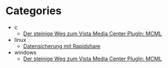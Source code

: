 # Categories

- c
  - [Der steinige Weg zum Vista Media Center PlugIn: MCML](/dotnetwork///de/2008/03/der-steinige-weg-zum-vista-media-center-plugin-mcml)
- linux
  - [Datensicherung mit Rapidshare](/dotnetwork///de/2008/09/datensicherung-mit-rapidshare)
- windows
  - [Der steinige Weg zum Vista Media Center PlugIn: MCML](/dotnetwork///de/2008/03/der-steinige-weg-zum-vista-media-center-plugin-mcml)
